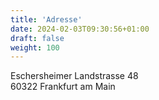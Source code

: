```yaml
---
title: 'Adresse'
date: 2024-02-03T09:30:56+01:00
draft: false
weight: 100
---
```


Eschersheimer Landstrasse 48  
60322 Frankfurt am Main

